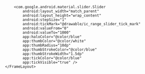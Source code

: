 <FrameLayout
        android:layout_width="match_parent"
        android:layout_height="wrap_content"
        android:background="@color/white"
        app:layout_constraintTop_toTopOf="parent">

        <com.google.android.material.slider.Slider
            android:layout_width="match_parent"
            android:layout_height="wrap_content"
            android:stepSize="1"
            android:tickMark="@drawable/ic_range_slider_tick_mark"
            android:valueFrom="0"
            android:valueTo="1000"
            app:haloColor="@color/blue"
            app:thumbColor="@color/white"
            app:thumbRadius="10dp"
            app:thumbStrokeColor="@color/blue"
            app:thumbStrokeWidth="1.5dp"
            app:tickColor="@color/blue"
            app:tickVisible="true" />
    </FrameLayout>